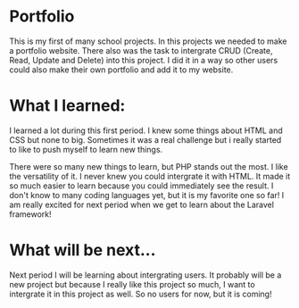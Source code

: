 # Portfolio

This is my first of many school projects. In this projects we needed to make a portfolio website.
There also was the task to intergrate CRUD (Create, Read, Update and Delete) into this project.
I did it in a way so other users could also make their own portfolio and add it to my website.

# What I learned:

I learned a lot during this first period. I knew some things about HTML and CSS but none to big.
Sometimes it was a real challenge but i really started to like to push myself to learn new things.

There were so many new things to learn, but PHP stands out the most. I like the versatility of it. I never knew you
could intergrate it with HTML. It made it so much easier to learn because you could immediately see the result.
I don't know to many coding languages yet, but it is my favorite one so far!
I am really excited for next period when we get to learn about the Laravel framework!

# What will be next...

Next period I will be learning about intergrating users. It probably will be a new project
but because I really like this project so much, I want to intergrate it in this project as well.
So no users for now, but it is coming!
